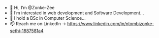 - 👋 Hi, I’m @Zonke-Zee
- 👀 I’m interested in web development and Software Development...
- 🌱 I hold a BSc in Computer Science...
- 📫 Reach me on LinkedIn -> https://www.linkedin.com/in/ntombizonke-sethi-1887581a4

<!---
Zonke-Zee/Zonke-Zee is a ✨ special ✨ repository because its `README.md` (this file) appears on your GitHub profile.
You can click the Preview link to take a look at your changes.
--->
